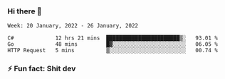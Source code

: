 ### Hi there 👋
<!--START_SECTION:waka-->
```text
Week: 20 January, 2022 - 26 January, 2022

C#             12 hrs 21 mins  ███████████████████████▒░   93.01 % 
Go             48 mins         █▓░░░░░░░░░░░░░░░░░░░░░░░   06.05 % 
HTTP Request   5 mins          ▒░░░░░░░░░░░░░░░░░░░░░░░░   00.74 % 
```
<!--END_SECTION:waka-->
<!--
**TG4LAaron/TG4LAaron** is a ✨ _special_ ✨ repository because its `README.md` (this file) appears on your GitHub profile.

Here are some ideas to get you started:

- 🔭 I’m currently working on ...
- 🌱 I’m currently learning ...
- 👯 I’m looking to collaborate on ...
- 🤔 I’m looking for help with ...
- 💬 Ask me about ...
- 📫 How to reach me: ...
- 😄 Pronouns: ...
- ⚡ Fun fact: ...
-->
### ⚡ Fun fact: Shit dev
